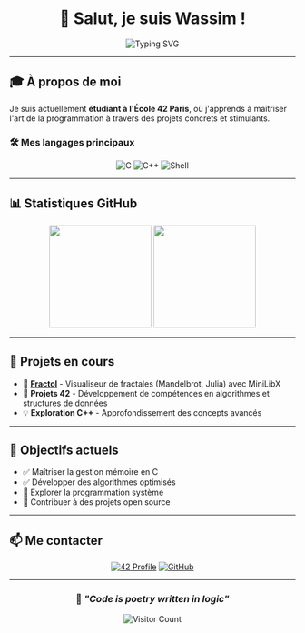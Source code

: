 <div align="center">

# 👋 Salut, je suis **Wassim** !

<img src="https://readme-typing-svg.herokuapp.com?font=Fira+Code&size=22&duration=3000&pause=1000&color=00D9FF&center=true&vCenter=true&width=435&lines=Étudiant+à+42+Paris;Développeur+C%2FC%2B%2B;Passionné+de+code+propre" alt="Typing SVG" />

</div>

---

## 🎓 **À propos de moi**

Je suis actuellement **étudiant à l'École 42 Paris**, où j'apprends à maîtriser l'art de la programmation à travers des projets concrets et stimulants.

### 🛠️ **Mes langages principaux**
<div align="center">

![C](https://img.shields.io/badge/C-00599C?style=for-the-badge&logo=c&logoColor=white)
![C++](https://img.shields.io/badge/C%2B%2B-00599C?style=for-the-badge&logo=c%2B%2B&logoColor=white)
![Shell](https://img.shields.io/badge/Shell-4EAA25?style=for-the-badge&logo=gnu-bash&logoColor=white)

</div>

---

## 📊 **Statistiques GitHub**

<div align="center">

<img height="180em" src="https://github-readme-stats.vercel.app/api?username=mossfreestyle&show_icons=true&theme=tokyonight&include_all_commits=true&count_private=true"/>
<img height="180em" src="https://github-readme-stats.vercel.app/api/top-langs/?username=mossfreestyle&layout=compact&langs_count=8&theme=tokyonight"/>

</div>

---

## 🚀 **Projets en cours**

- 🔢 **[Fractol](https://github.com/mossfreestyle/fractol)** - Visualiseur de fractales (Mandelbrot, Julia) avec MiniLibX
- 🧠 **Projets 42** - Développement de compétences en algorithmes et structures de données
- 💡 **Exploration C++** - Approfondissement des concepts avancés

---

## 🎯 **Objectifs actuels**

- ✅ Maîtriser la gestion mémoire en C
- ✅ Développer des algorithmes optimisés
- 🔄 Explorer la programmation système
- 🔄 Contribuer à des projets open source

---

## 📫 **Me contacter**

<div align="center">

[![42 Profile](https://img.shields.io/badge/42-000000?style=for-the-badge&logo=42&logoColor=white)](https://profile.intra.42.fr/)
[![GitHub](https://img.shields.io/badge/GitHub-181717?style=for-the-badge&logo=github&logoColor=white)](https://github.com/mossfreestyle)

</div>

---

<div align="center">

### 💭 *"Code is poetry written in logic"*

![Visitor Count](https://komarev.com/ghpvc/?username=mossfreestyle&color=00D9FF&style=flat-square)

</div>
